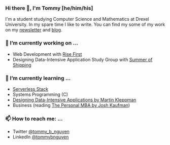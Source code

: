 ### Hi there 👋, I'm Tommy [he/him/his]
I'm a student studying Computer Science and Mathematics at Drexel University. In my spare time I like to write. You can find my some of my work on my [newsletter](https://overthinking.substack.com/) and [blog](https://tnguyen21.github.io/).

### 🔭 I’m currently working on ...
- Web Development with [Rise First](https://risefirst.org/)
- Designing Data-Intensive Application Study Group with [Summer of Shipping](https://summerofshipping.com/)

### 🌱 I’m currently learning ...
- [Serverless Stack](https://serverless-stack.com/)
- Systems Programming (C)
- [Designing Data-Intensive Applications by Martin Kleppman](https://www.amazon.com/Designing-Data-Intensive-Applications-Reliable-Maintainable-ebook/dp/B06XPJML5D)
- Business (reading [The Personal MBA by Josh Kaufman](https://personalmba.com/))

### 📫 How to reach me: ...
- Twitter [@tommy_b_nguyen](https://twitter.com/tommy_b_nguyen)
- LinkedIn [@tommybnguyen](https://www.linkedin.com/in/tommybnguyen/)

<!--
**tnguyen21/tnguyen21** is a ✨ _special_ ✨ repository because its `README.md` (this file) appears on your GitHub profile.

Here are some ideas to get you started:

- 🔭 I’m currently working on ...
- 🌱 I’m currently learning ...
- 👯 I’m looking to collaborate on ...
- 🤔 I’m looking for help with ...
- 💬 Ask me about ...
- 📫 How to reach me: ...
- 😄 Pronouns: ...
- ⚡ Fun fact: ...
-->


